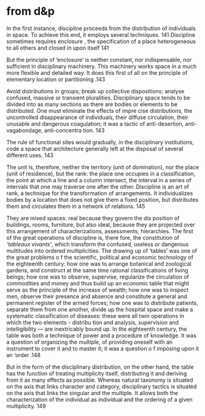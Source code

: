 # from d&p
In the first instance, discipline proceeds from the distribution of individuals in space. To achieve this end, it employs several techniques. 141
Discipline sometimes requires enclosure , the specification of a place heterogeneous to all others and closed in upon itself 141

But the principle of ‘enclosure’ is neither constant, nor indispensable, nor sufficient in disciplinary machinery. This machinery works space in a much more flexible and detailed way. It does this first of all on the principle of elementary location or partitioning .143

Avoid distributions in groups; break up collective dispositions; analyse confused, massive or transient pluralities. Disciplinary space tends to be divided into as many sections as there are bodies or elements to be distributed. One must eliminate the effects of impre­ cise distributions, the uncontrolled disappearance of individuals, their diffuse circulation, their unusable and dangerous coagulation; it was a tactic of anti-desertion, anti-vagabondage, anti-concentra­ tion. 143

The rule of functional sites would gradually, in the disciplinary institutions, code a space that architecture generally left at the disposal of several different uses. 143

The unit is, therefore, neither the territory (unit of domination), nor the place (unit of residence), but the rank: the place one occupies in a classification, the point at which a line and a column intersect, the interval in a series of intervals that one may traverse one after the other. Discipline is an art of rank, a technique for the transformation of arrangements. It individualizes bodies by a location that does not give them a fixed position, but distributes them and circulates them in a network of relations. 145

They are mixed spaces: real because they govern the dis­ position of buildings, rooms, furniture, but also ideal, because they are projected over this arrangement of characterizations, assessments, hierarchies. The first of the great operations of discipline is, there­ fore, the constitution of *‘tableaux vivants'*, which transform the confused, useless or dangerous multitudes into ordered multiplicities. The drawing up of ‘tables’ was one of the great problems o f the scientific, political and economic technology of the eighteenth century: how one was to arrange botanical and zoological gardens, and construct at the same time rational classifications of living beings; how one was to observe, supervise, regularize the circulation of commodities and money and thus build up an economic table that might serve as the principle of the increase of wealth; how one was to inspect men, observe their presence and absence and constitute a general and permanent register of the armed forces; how one was to distribute patients, separate them from one another, divide up the hospital space and make a systematic classification of diseases: these were all twin operations in which the two elements - distribu­ tion and analysis, supervision and intelligibility — are inextricably bound up. In the eighteenth century, the table was both a technique of power and a procedure of knowledge. It was a question of organizing the multiple, of providing oneself with an instrument to cover it and to master it; it was a question o f imposing upon it an ‘order .148

But in the form of the disciplinary distribution, on the other hand, the table has the function of treating multiplicity itself, distributing it and deriving from it as many effects as possible. Whereas natural taxonomy is situated on the axis that links character and category, disciplinary tactics is situated on the axis that links the singular and the multiple. It allows both the characterization of the individual as individual and the ordering of a given multiplicity. 149
